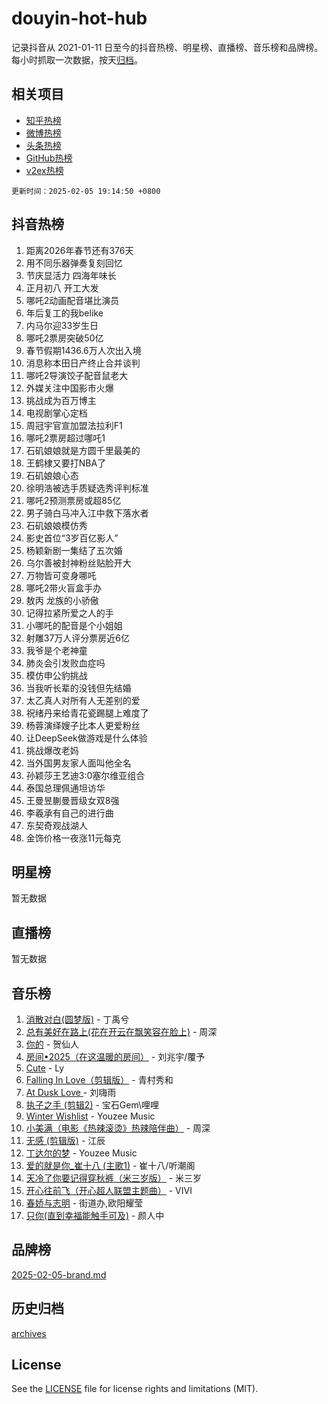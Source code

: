 # douyin-hot-hub

记录抖音从 2021-01-11 日至今的抖音热榜、明星榜、直播榜、音乐榜和品牌榜。每小时抓取一次数据，按天[归档](archives)。

## 相关项目

- [知乎热榜](https://github.com/lonnyzhang423/zhihu-hot-hub)
- [微博热榜](https://github.com/lonnyzhang423/weibo-hot-hub)
- [头条热榜](https://github.com/lonnyzhang423/toutiao-hot-hub)
- [GitHub热榜](https://github.com/lonnyzhang423/github-hot-hub)
- [v2ex热榜](https://github.com/lonnyzhang423/v2ex-hot-hub)


`更新时间：2025-02-05 19:14:50 +0800`

## 抖音热榜

1. 距离2026年春节还有376天
1. 用不同乐器弹奏复刻回忆
1. 节庆显活力 四海年味长
1. 正月初八 开工大发
1. 哪吒2动画配音堪比演员
1. 年后复工的我belike
1. 内马尔迎33岁生日
1. 哪吒2票房突破50亿
1. 春节假期1436.6万人次出入境
1. 消息称本田日产终止合并谈判
1. 哪吒2导演饺子配音鼠老大
1. 外媒关注中国影市火爆
1. 挑战成为百万博主
1. 电视剧掌心定档
1. 周冠宇官宣加盟法拉利F1
1. 哪吒2票房超过哪吒1
1. 石矶娘娘就是方圆千里最美的
1. 王鹤棣又要打NBA了
1. 石矶娘娘心态
1. 徐明浩被选手质疑选秀评判标准
1. 哪吒2预测票房或超85亿
1. 男子骑白马冲入江中救下落水者
1. 石矶娘娘模仿秀
1. 影史首位“3岁百亿影人”
1. 杨颖新剧一集结了五次婚
1. 乌尔善被封神粉丝贴脸开大
1. 万物皆可变身哪吒
1. 哪吒2带火盲盒手办
1. 敖丙 龙族的小骄傲
1. 记得拉紧所爱之人的手
1. 小哪吒的配音是个小姐姐
1. 射雕37万人评分票房近6亿
1. 我爷是个老神童
1. 肺炎会引发败血症吗
1. 模仿申公豹挑战
1. 当我听长辈的没钱但先结婚
1. 太乙真人对所有人无差别的爱
1. 祝绪丹来给青花瓷踢腿上难度了
1. 杨蓉演绎嫂子比本人更爱粉丝
1. 让DeepSeek做游戏是什么体验
1. 挑战爆改老妈
1. 当外国男友家人面叫他全名
1. 孙颖莎王艺迪3:0塞尔维亚组合
1. 泰国总理佩通坦访华
1. 王曼昱蒯曼晋级女双8强
1. 李羲承有自己的进行曲
1. 东契奇观战湖人
1. 金饰价格一夜涨11元每克

## 明星榜

暂无数据

## 直播榜

暂无数据

## 音乐榜

1. [消散对白(圆梦版)](https://sf5-hl-cdn-tos.douyinstatic.com/obj/tos-cn-ve-2774/og4jB5I5IizzoZVAAAzWgBMAsMDWoArfwBOiFs) - 丁禹兮
1. [总有美好在路上(花在开云在飘笑容在脸上)](https://sf5-hl-cdn-tos.douyinstatic.com/obj/tos-cn-ve-2774/oU5u7NwtfBIvaNhoQBszOvAlRiAoiWAVVyBMq4) - 周深
1. [你的](https://sf5-hl-cdn-tos.douyinstatic.com/obj/tos-cn-ve-2774/oYuIeKf42jB7sEV6B2upMdpYAgfrQWj0FeRegh) - 贺仙人
1. [房间•2025（在这温暖的房间）](https://sf5-hl-cdn-tos.douyinstatic.com/obj/tos-cn-ve-2774/oMzJcnT8BgIetASeBfwfEeBQVNfACiCifhfZP7g) - 刘兆宇/覆予
1. [Cute](https://sf5-hl-cdn-tos.douyinstatic.com/obj/tos-cn-ve-2774/o4IbIzHWKAAB4wsS5qMBRiiAlEBGTpQRNfFvuo) - Ly
1. [Falling In Love（剪辑版）](https://sf5-hl-cdn-tos.douyinstatic.com/obj/tos-cn-ve-2774/o8ajpA8zzgBPahbBIO8AcKGBLJezFCRd1wfP9f) - 青村秀和
1. [ At Dusk  Love ](https://sf5-hl-cdn-tos.douyinstatic.com/obj/tos-cn-ve-2774/o8CrpCf5CaYgI4ZrtQgMQAFEfuGqNnRSDQAPBc) - 刘嗨雨
1. [执子之手 (剪辑2)](https://sf5-hl-cdn-tos.douyinstatic.com/obj/tos-cn-ve-2774/oUoZLQjCc31XzqsBnBQUNgeKtYPBcgbFDwtfcu) - 宝石Gem\哩哩
1. [Winter Wishlist](https://sf5-hl-cdn-tos.douyinstatic.com/obj/tos-cn-ve-2774/oIIgUOeamCFCVAzxN6MFRLIBlLGpUqQxeeHrLE) - Youzee Music
1. [小美满（电影《热辣滚烫》热辣陪伴曲）](https://sf5-hl-cdn-tos.douyinstatic.com/obj/tos-cn-ve-2774/o0GAn2lSgfZIDUgtevCGDQYnFg4CwnrBaxbTZL) - 周深
1. [无感 (剪辑版)](https://sf5-hl-cdn-tos.douyinstatic.com/obj/tos-cn-ve-2774/o0eIsUzJBDlQaQFC5OFlgbMEZC1TFYBftOBn6p) - 江辰
1. [丁达尔的梦](https://sf5-hl-cdn-tos.douyinstatic.com/obj/tos-cn-ve-2774/oMU3WirUZBVQkAC9ccG5P2IQirziZM2RTInUY) - Youzee Music
1. [爱的就是你_崔十八 (主歌1)](https://sf5-hl-cdn-tos.douyinstatic.com/obj/tos-cn-ve-2774/oI5BO5DhFZ6UTcNCnZaOCBLtZ7WIMQGfgnXf5E) - 崔十八/听潮阁
1. [天冷了你要记得穿秋裤（米三岁版）](https://sf5-hl-cdn-tos.douyinstatic.com/obj/tos-cn-ve-2774/oQlIwVIDWiZ6BQilAorS7MA0AgCkQDvcZAdm1) - 米三岁
1. [开心往前飞（开心超人联盟主题曲）](https://sf5-hl-cdn-tos.douyinstatic.com/obj/tos-cn-ve-2774/9d8fb7c82cf1421fb93a9fe925275e0a) - VIVI
1. [春娇与志明](https://sf5-hl-cdn-tos.douyinstatic.com/obj/tos-cn-ve-2774/e530d8fceb7044b39707d7f9ff54add1) - 街道办,欧阳耀莹
1. [只你(直到幸福能触手可及)](https://sf5-hl-cdn-tos.douyinstatic.com/obj/tos-cn-ve-2774/o0lBkRDzFTeaVSUz3ZZSCBVtZ5DIMQGfgmEAuE) - 颜人中

## 品牌榜

[2025-02-05-brand.md](archives/2025-02-05-brand.md)

## 历史归档

[archives](archives)

## License

See the [LICENSE](LICENSE) file for license rights and limitations (MIT).
